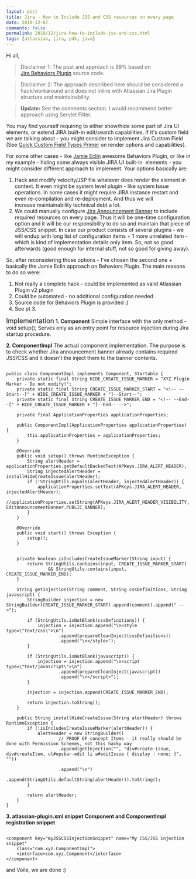 ```yaml
---
layout: post
title: Jira - How to Include JSS and CSS resources on every page
date: 2010-12-07
comments: false
permalink: 2010/12/jira-how-to-include-jss-and-css.html
tags: [atlassian, jira, pdk, java]
---
```


Hi all,

<blockquote>Disclaimer 1: The post and approach is 99% based on <a href="https://studio.plugins.atlassian.com/wiki/display/JBHV/JIRA+Behaviours+Plugin">Jira&nbsp;Behaviors&nbsp;Plugin</a>&nbsp;source code.</blockquote><blockquote>Disclaimer 2: The approach described here should be considered a hack/workaround and does not inline with Atlassian Jira Plugin structure and maintainability.&nbsp;</blockquote><blockquote><b>Update: </b>See the comments section. I would recommend better approach using Servlet Filter.&nbsp;</blockquote>You may find yourself requiring to either show/hide some part of Jira UI elements, or extend JIRA built-in edit/search capabilities. If it's custom field we are talking about - you might consider to implement Jira Custom Field (See <a href="http://confluence.atlassian.com/display/JIRA/How+to+create+a+new+Custom+Field+Type#HowtocreateanewCustomFieldType-AQuickCustomFieldTypesPrimer">Quick Custom Field Types Primer</a>&nbsp;on render options and capabilities).

For some other cases - like <a href="http://blogs.onresolve.com/?author=3">Jamie Eclin</a>&nbsp;awesome Behaviors Plugin, or like in my example - hiding some always visible JIRA UI built-in &nbsp;elements - you might consider different approach to implement. Your options basically are:

<ol><li>Hack and modify velocity/JSP file whatever does render the element in context. It even might be system level plugin - like system Issue operations. In some cases it might require JIRA instance restart and even re-compilation&nbsp;and re-deployment. And thus we will increase&nbsp;maintainability&nbsp;technical debt a lot.</li><li>We could manually configure&nbsp;<a href="http://confluence.atlassian.com/display/JIRA/Configuring+an+Announcement+Banner">Jira Announcement Banner</a>&nbsp;to include required resources on every page. Thus it will be one-time configuration option and it will be our responsibility to do so and maintain that piece of JSS/CSS snippet. In case our product consists of several plugins - we will endup with long list of configuration items + 1 more unrelated item - which is kind of implementation details only item. So, not so good afterwards (good enough for internal stuff, not so good for giving away).</li></ol><div>So, after reconsidering those options - I've chosen the second one + basically the Jamie Eclin approach on Behaviors Plugin. The main reasons to do so were:</div><div><ol><li>Not really a complete hack - could be implemented as valid Atlassian Plugin v2 plugin</li><li>Could be automated - no additional configuration needed</li><li>Source code for Behaviors Plugin is provided :)</li><li>See pt 3.</li></ol><div>
<span class="Apple-style-span" style="font-size: large;">Implementation</span>
<span class="Apple-style-span" style="font-size: large;">
</span>
<b>1. Component</b>
Simple interface with the only method - void setup(); Serves only as an entry point for resource injection during Jira startup procedure.

<b>2. ComponentImpl</b>
The actual component implementation. The purpose is to check whether Jira announcement banner already contains required JSS/CSS and it doesn't the inject them to the banner contents.
<pre><code class="java">
public class ComponentImpl implements Component, Startable {
    private static final String HIDE_CREATE_ISSUE_MARKER = "XYZ Plugin Marker - Do not modify!";
    private static final String CREATE_ISSUE_MARKER_START = "&lt;!-- --Start--[" + HIDE_CREATE_ISSUE_MARKER + "]--Start--";
    private static final String CREATE_ISSUE_MARKER_END = "&lt;!-- --End--[" + HIDE_CREATE_ISSUE_MARKER + "]--End-- --&gt;";

    private final ApplicationProperties applicationProperties;

    public ComponentImpl(ApplicationProperties applicationProperties) {
        this.applicationProperties = applicationProperties;
    }

    @Override
    public void setup() throws RuntimeException {
        String alertHeader = applicationProperties.getDefaultBackedText(APKeys.JIRA_ALERT_HEADER);
        String injectedAlertHeader = installHideCreateIssue(alertHeader);
        if (!StringUtils.equals(alertHeader, injectedAlertHeader)) {
            applicationProperties.setText(APKeys.JIRA_ALERT_HEADER, injectedAlertHeader);
            //applicationProperties.setString(APKeys.JIRA_ALERT_HEADER_VISIBILITY, EditAnnouncementBanner.PUBLIC_BANNER);
        }
    }

    @Override
    public void start() throws Exception {
        setup();
    }

    
    private boolean isIncludesCreateIssueMarker(String input) {
        return StringUtils.contains(input, CREATE_ISSUE_MARKER_START)
                &amp;&amp; StringUtils.contains(input, CREATE_ISSUE_MARKER_END);
    }

    String getInjection(String comment, String cssDefinitions, String javascript) {
        StringBuilder injection = new StringBuilder(CREATE_ISSUE_MARKER_START).append(comment).append(" --&gt;");

        if (StringUtils.isNotBlank(cssDefinitions)) {
            injection = injection.append("\n&lt;style type=\"text/css\"&gt;\n")
                    .append(prepareCleanInject(cssDefinitions))
                    .append("\n&lt;/style&gt;");
        }

        if (StringUtils.isNotBlank(javascript)) {
            injection = injection.append("\n&lt;script type=\"text/javascript\"&gt;\n")
                    .append(prepareCleanInject(javascript))
                    .append("\n&lt;/script&gt;");
        }

        injection = injection.append(CREATE_ISSUE_MARKER_END);

        return injection.toString();
    }

    public String installHideCreateIssue(String alertHeader) throws RuntimeException {
        if (!isIncludesCreateIssueMarker(alertHeader)) {
            alertHeader = new StringBuilder()
                    // PROOF OF concept Items - it really should be done with Permission Schemes, not this hacky way
                    .append(getInjection("", "div#create-issue, div#createItem, ul#opsbar-edit li a#editIssue { display : none; }", ""))

                    .append("\n")
                    .append(StringUtils.defaultString(alertHeader)).toString();
        }

        return alertHeader;
    }
}
</code></pre>
<b>3. atlassian-plugin.xml snippet</b>
<b>Component and ComponentImpl registration snippet</b>
<pre><code class="xml">
&lt;component key="myJSSCSSInjectionSnippet" name="My CSS/JSS injection snippet"
    class="com.xyz.ComponentImpl"&gt;
    &lt;interface&gt;com.xyz.Component&lt;/interface&gt;
&lt;/component&gt;
</code></pre>
and Voile, we are done :)</div></div>
